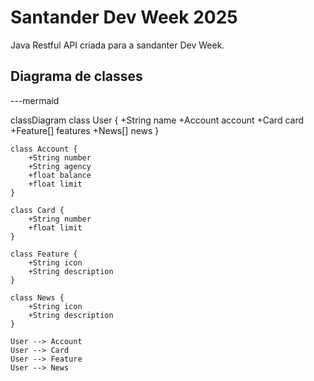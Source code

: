 # Santander Dev Week 2025

Java Restful API criada para a sandanter Dev Week.

## Diagrama de classes


---mermaid

classDiagram
    class User {
        +String name
        +Account account
        +Card card
        +Feature[] features
        +News[] news
    }

    class Account {
        +String number
        +String agency
        +float balance
        +float limit
    }

    class Card {
        +String number
        +float limit
    }

    class Feature {
        +String icon
        +String description
    }

    class News {
        +String icon
        +String description
    }

    User --> Account
    User --> Card
    User --> Feature
    User --> News
